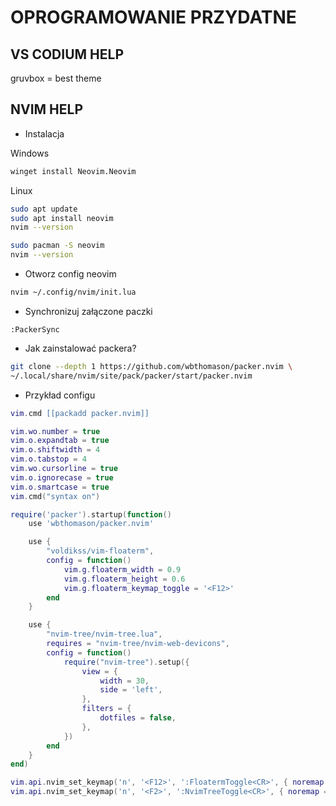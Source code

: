 # OPROGRAMOWANIE PRZYDATNE

## VS CODIUM  HELP

gruvbox = best theme

## NVIM HELP

- Instalacja

Windows
```bash
winget install Neovim.Neovim
```

Linux
```bash
sudo apt update
sudo apt install neovim
nvim --version
```
```bash
sudo pacman -S neovim
nvim --version

```

- Otworz config neovim

```bash
nvim ~/.config/nvim/init.lua
```

- Synchronizuj załączone paczki

```nvim
:PackerSync
```

- Jak zainstalować packera?

```bash
git clone --depth 1 https://github.com/wbthomason/packer.nvim \
~/.local/share/nvim/site/pack/packer/start/packer.nvim
```

- Przykład configu
``` lua
vim.cmd [[packadd packer.nvim]]

vim.wo.number = true
vim.o.expandtab = true
vim.o.shiftwidth = 4
vim.o.tabstop = 4
vim.wo.cursorline = true
vim.o.ignorecase = true
vim.o.smartcase = true
vim.cmd("syntax on")

require('packer').startup(function()
    use 'wbthomason/packer.nvim'

    use {
        "voldikss/vim-floaterm",
        config = function()
            vim.g.floaterm_width = 0.9
            vim.g.floaterm_height = 0.6
            vim.g.floaterm_keymap_toggle = '<F12>'
        end
    }

    use {
        "nvim-tree/nvim-tree.lua",
        requires = "nvim-tree/nvim-web-devicons",
        config = function()
            require("nvim-tree").setup({
                view = {
                    width = 30,
                    side = 'left',
                },
                filters = {
                    dotfiles = false,
                },
            })
        end
    }
end)

vim.api.nvim_set_keymap('n', '<F12>', ':FloatermToggle<CR>', { noremap = true, silent = true })
vim.api.nvim_set_keymap('n', '<F2>', ':NvimTreeToggle<CR>', { noremap = true, silent = true })
```